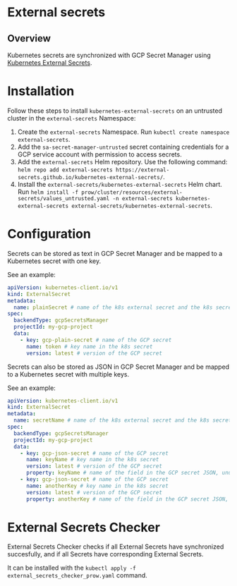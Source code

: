 # External secrets

## Overview

Kubernetes secrets are synchronized with GCP Secret Manager using [Kubernetes External Secrets](https://github.com/external-secrets/kubernetes-external-secrets).

# Installation

Follow these steps to install `kubernetes-external-secrets` on an untrusted cluster in the `external-secrets` Namespace:

1. Create the `external-secrets` Namespace. Run `kubectl create namespace external-secrets`.
2. Add the `sa-secret-manager-untrusted` secret containing credentials for a GCP service account with permission to access secrets.
3. Add the `external-secrets` Helm repository. Use the following command: `helm repo add external-secrets https://external-secrets.github.io/kubernetes-external-secrets/`.
4. Install the `external-secrets/kubernetes-external-secrets` Helm chart. Run `helm install -f prow/cluster/resources/external-secrets/values_untrusted.yaml -n external-secrets kubernetes-external-secrets external-secrets/kubernetes-external-secrets`.

# Configuration

Secrets can be stored as text in GCP Secret Manager and be mapped to a Kubernetes secret with one key. 

See an example:

```yaml
apiVersion: kubernetes-client.io/v1
kind: ExternalSecret
metadata:
  name: plainSecret # name of the k8s external secret and the k8s secret
spec:
  backendType: gcpSecretsManager
  projectId: my-gcp-project
  data:
    - key: gcp-plain-secret # name of the GCP secret
      name: token # key name in the k8s secret
      version: latest # version of the GCP secret
```

Secrets can also be stored as JSON in GCP Secret Manager and be mapped to a Kubernetes secret with multiple keys. 

See an example:

```yaml
apiVersion: kubernetes-client.io/v1
kind: ExternalSecret
metadata:
  name: secretName # name of the k8s external secret and the k8s secret
spec:
  backendType: gcpSecretsManager
  projectId: my-gcp-project
  data:
    - key: gcp-json-secret # name of the GCP secret
      name: keyName # key name in the k8s secret
      version: latest # version of the GCP secret
      property: keyName # name of the field in the GCP secret JSON, unused for plain values
    - key: gcp-json-secret # name of the GCP secret
      name: anotherKey # key name in the k8s secret
      version: latest # version of the GCP secret
      property: anotherKey # name of the field in the GCP secret JSON, unused for plain values
```


# External Secrets Checker

External Secrets Checker checks if all External Secrets have synchronized succesfully, and if all Secrets have corresponding External Secrets.

It can be installed with the `kubectl apply -f external_secrets_checker_prow.yaml` command.
